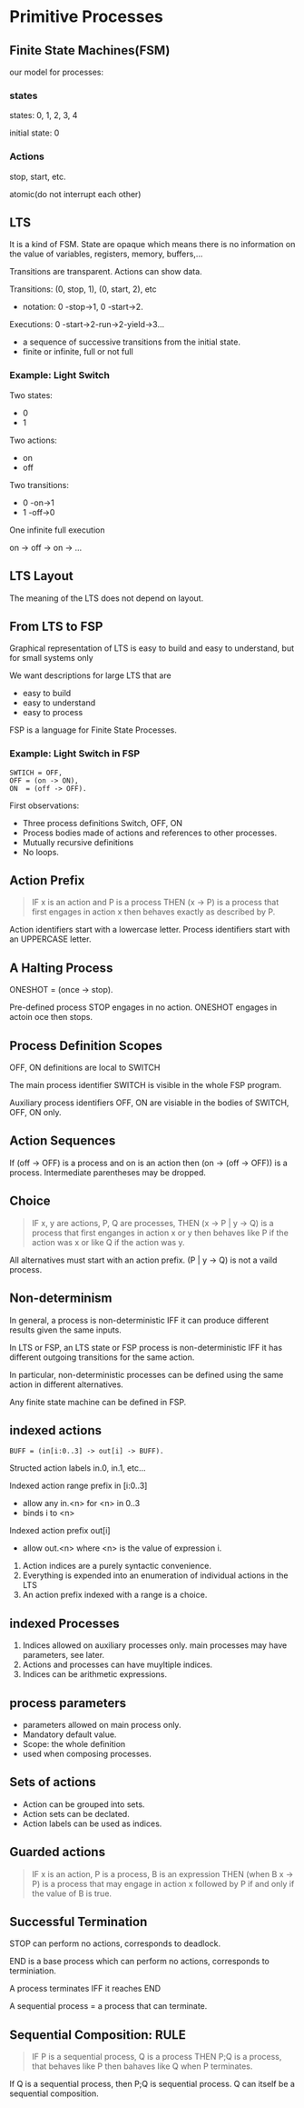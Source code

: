 # Primitive Processes

## Finite State Machines(FSM)

our model for processes:

### states

states: 0, 1, 2, 3, 4

initial state: 0

### Actions

stop, start, etc.

atomic(do not interrupt each other)

## LTS

It is a kind of FSM. State are opaque which means there is no information on the value of variables, registers, memory, buffers,...

Transitions are transparent. Actions can show data.

Transitions: (0, stop, 1), (0, start, 2), etc

- notation: 0 -stop->1, 0 -start->2.

Executions: 0 -start->2-run->2-yield->3...

- a sequence of successive transitions from the initial state.
- finite or infinite, full or not full

### Example: Light Switch

Two states:

- 0
- 1

Two actions:

- on
- off

Two transitions:

- 0 -on->1
- 1 -off->0

One infinite full execution

 on -> off -> on -> ...

## LTS Layout

The meaning of the LTS does not depend on layout.

## From LTS to FSP

Graphical representation of LTS is easy to build and easy to understand, but for small systems only

We want descriptions for large LTS that are

- easy to build
- easy to understand
- easy to process

FSP is a language for Finite State Processes.

### Example: Light Switch in FSP

```FSP
SWTICH = OFF,
OFF = (on -> ON),
ON  = (off -> OFF).
```

First observations:

- Three process definitions Switch, OFF, ON
- Process bodies made of actions and references to other processes.
- Mutually recursive definitions
- No loops.

## Action Prefix

> IF x is an action and P is a process
> THEN (x -> P) is a process
> that first engages in action x
> then behaves exactly as described by P.

Action identifiers start with a lowercase letter.
Process identifiers start with an UPPERCASE letter.

## A Halting Process

ONESHOT = (once -> stop).

Pre-defined process STOP engages in no action.
ONESHOT engages in actoin oce then stops.

## Process Definition Scopes

OFF, ON definitions are local to SWITCH

The main process identifier SWITCH is visible in the whole FSP program.

Auxiliary process identifiers OFF, ON are visiable in the bodies of SWITCH, OFF, ON only.

## Action Sequences

If (off -> OFF) is a process and on is an action then (on -> (off -> OFF)) is a process. Intermediate parentheses may be dropped.

## Choice

> IF x, y are actions, P, Q are processes,
> THEN (x -> P | y -> Q) is a process that first enganges in action x or y then behaves like P if the action was x or like Q if the action was y.

All alternatives must start with an action prefix. (P | y -> Q) is not a vaild process.

## Non-determinism

In general, a process is non-deterministic IFF it can produce different results given the same inputs.

In LTS or FSP, an LTS state or FSP process is non-deterministic IFF it has different outgoing transitions for the same action.

In particular, non-deterministic processes can be defined using the same action in different alternatives.

Any finite state machine can be defined in FSP.

## indexed actions

```FSP
BUFF = (in[i:0..3] -> out[i] -> BUFF).
```

Structed action labels in.0, in.1, etc...

Indexed action range prefix in [i:0..3]

- allow any in.\<n> for <n\> in 0..3
- binds i to \<n>

Indexed action prefix out[i]

- allow out.\<n> where \<n> is the value of expression i.

1. Action indices are a purely syntactic convenience.
2. Everything is expended into an enumeration of individual actions in the LTS
3. An action prefix indexed with a range is a choice.

## indexed Processes

1. Indices allowed on auxiliary processes only.
 main processes may have parameters, see later.
2. Actions and processes can have muyltiple indices.
3. Indices can be arithmetic expressions.

## process parameters

- parameters allowed on main process only.
- Mandatory default value.
- Scope: the whole definition
- used when composing processes.

## Sets of actions

- Action can be grouped into sets.
- Action sets can be declated.
- Action labels can be used as indices.

## Guarded actions

> IF x is an action, P is a process, B is an expression THEN (when B x -> P) is a process that may engage in action x followed by P if and only if the value of B is true.

## Successful Termination

STOP can perform no actions, corresponds to deadlock.

END is a base process which can perform no actions, corresponds to terminiation.

A process terminates IFF it reaches END

A sequential process = a process that can terminate.

## Sequential Composition: RULE

> IF P is a sequential process, Q is a process
> THEN P;Q is a process, that behaves like P then bahaves like Q when P terminates.

If Q is a sequential process, then P;Q is sequential process. Q can itself be a sequential composition.
